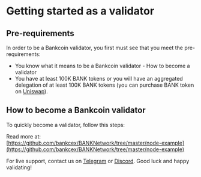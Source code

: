 # Getting started as a validator

## Pre-requirements

In order to be a Bankcoin validator, you first must see that you meet the pre-requirements:

* You know what it means to be a Bankcoin validator - How to become a validator
* You have at least 100K BANK tokens or you will have an aggregated delegation of at least 100K BANK tokens (you can purchase BANK token on [Uniswap](https://uniswap.exchange/swap/0x970b9bb2c0444f5e81e9d0efb84c8ccdcdcaf84d)).

## How to become a Bankcoin validator

To quickly become a validator, follow this steps:

Read more at: [https://github.com/bankcex/BANKNetwork/tree/master/node-example](https://github.com/bankcex/BANKNetwork/tree/master/node-example)

For live support, contact us on [Telegram](https://t.me/) or [Discord](https://discord.gg/). Good luck and happy validating!
